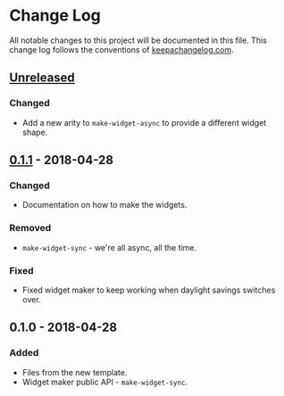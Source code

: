# Change Log
All notable changes to this project will be documented in this file. This change log follows the conventions of [keepachangelog.com](http://keepachangelog.com/).

## [Unreleased]
### Changed
- Add a new arity to `make-widget-async` to provide a different widget shape.

## [0.1.1] - 2018-04-28
### Changed
- Documentation on how to make the widgets.

### Removed
- `make-widget-sync` - we're all async, all the time.

### Fixed
- Fixed widget maker to keep working when daylight savings switches over.

## 0.1.0 - 2018-04-28
### Added
- Files from the new template.
- Widget maker public API - `make-widget-sync`.

[Unreleased]: https://github.com/your-name/shopping-list/compare/0.1.1...HEAD
[0.1.1]: https://github.com/your-name/shopping-list/compare/0.1.0...0.1.1
